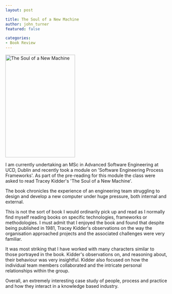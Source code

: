 ```yaml
---
layout: post

title: The Soul of a New Machine
author: john_turner
featured: false

categories:
- Book Review
---
```


<img class="alignright" src="/assets/images/posts/the-soul-of-a-new-machine/the-soul-of-a-new-machine.jpg" alt="The Soul of a New Machine" width="217" height="320"/>

I am currently undertaking an MSc in Advanced Software Engineering at UCD, Dublin and recently took a module on 'Software Engineering Process Frameworks'. As part of the pre-reading for this module the class were asked to read Tracey Kidder's 'The Soul of a New Machine'.

The book chronicles the experience of an engineering team struggling to design and develop a new computer under huge pressure, both internal and external.

This is not the sort of book I would ordinarily pick up and read as I normally find myself reading books on specific technologies, frameworks or methodologies. I must admit that I enjoyed the book and found that despite being published in 1981, Tracey Kidder's observations on the way the organisation approached projects and the associated challenges were very familiar.

It was most striking that I have worked with many characters similar to those portrayed in the book. Kidder's observations on, and reasoning about, their behaviour was very insightful. Kidder also focused on how the individual team members collaborated and the intricate personal relationships within the group.

Overall, an extremely interesting case study of people, process and practice and how they interact in a knowledge based industry.
